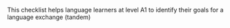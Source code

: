 This checklist helps language learners at level A1 to identify their goals for a language exchange (tandem)
